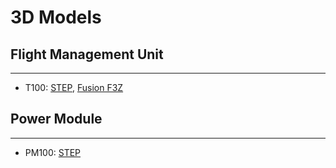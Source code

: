 # 3D Models

## Flight Management Unit

---

- T100:
  <a href=https://drive.google.com/file/d/1cqc5e4XIBl4NkYewbd2iRjgLesBbz5mI target="_blank">STEP</a>,
  <a href=https://drive.google.com/file/d/1s3gTwc_IypQlcqCJve4A5nHOpF4TnS20 target="_blank">Fusion F3Z</a>

## Power Module

---

- PM100:
  <a href=https://drive.google.com/file/d/1kjQTG9dZjn99Qy_VQruE4_IYFIeoM04z target="_blank">STEP</a>
